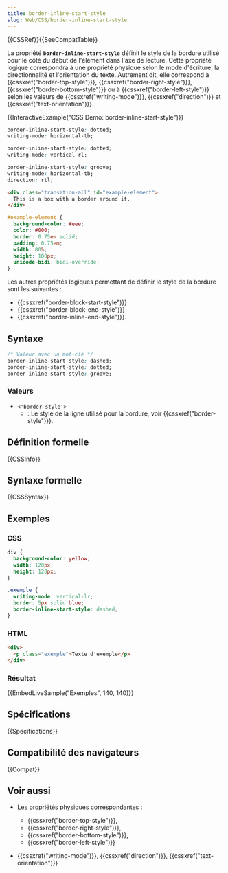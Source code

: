 ```yaml
---
title: border-inline-start-style
slug: Web/CSS/border-inline-start-style
---
```


{{CSSRef}}{{SeeCompatTable}}

La propriété **`border-inline-start-style`** définit le style de la bordure utilisé pour le côté du début de l'élément dans l'axe de lecture. Cette propriété logique correspondra à une propriété physique selon le mode d'écriture, la directionnalité et l'orientation du texte. Autrement dit, elle correspond à {{cssxref("border-top-style")}}, {{cssxref("border-right-style")}}, {{cssxref("border-bottom-style")}} ou à {{cssxref("border-left-style")}} selon les valeurs de {{cssxref("writing-mode")}}, {{cssxref("direction")}} et {{cssxref("text-orientation")}}.

{{InteractiveExample("CSS Demo: border-inline-start-style")}}

```css interactive-example-choice
border-inline-start-style: dotted;
writing-mode: horizontal-tb;
```

```css interactive-example-choice
border-inline-start-style: dotted;
writing-mode: vertical-rl;
```

```css interactive-example-choice
border-inline-start-style: groove;
writing-mode: horizontal-tb;
direction: rtl;
```

```html interactive-example
<div class="transition-all" id="example-element">
  This is a box with a border around it.
</div>
```

```css interactive-example
#example-element {
  background-color: #eee;
  color: #000;
  border: 0.75em solid;
  padding: 0.75em;
  width: 80%;
  height: 100px;
  unicode-bidi: bidi-override;
}
```

Les autres propriétés logiques permettant de définir le style de la bordure sont les suivantes :

- {{cssxref("border-block-start-style")}}
- {{cssxref("border-block-end-style")}}
- {{cssxref("border-inline-end-style")}}.

## Syntaxe

```css
/* Valeur avec un mot-clé */
border-inline-start-style: dashed;
border-inline-start-style: dotted;
border-inline-start-style: groove;
```

### Valeurs

- `<'border-style'>`
  - : Le style de la ligne utilisé pour la bordure, voir {{cssxref("border-style")}}.

## Définition formelle

{{CSSInfo}}

## Syntaxe formelle

{{CSSSyntax}}

## Exemples

### CSS

```css
div {
  background-color: yellow;
  width: 120px;
  height: 120px;
}

.exemple {
  writing-mode: vertical-lr;
  border: 5px solid blue;
  border-inline-start-style: dashed;
}
```

### HTML

```html
<div>
  <p class="exemple">Texte d'exemple</p>
</div>
```

### Résultat

{{EmbedLiveSample("Exemples", 140, 140)}}

## Spécifications

{{Specifications}}

## Compatibilité des navigateurs

{{Compat}}

## Voir aussi

- Les propriétés physiques correspondantes :

  - {{cssxref("border-top-style")}},
  - {{cssxref("border-right-style")}},
  - {{cssxref("border-bottom-style")}},
  - {{cssxref("border-left-style")}}

- {{cssxref("writing-mode")}}, {{cssxref("direction")}}, {{cssxref("text-orientation")}}
